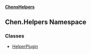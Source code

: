 
#### [ChensHelpers](./index 'index')

## Chen.Helpers Namespace

### Classes
- [HelperPlugin](./SiRFTvMQsD4MFMXr4snIfQ 'Chen.Helpers.HelperPlugin')
